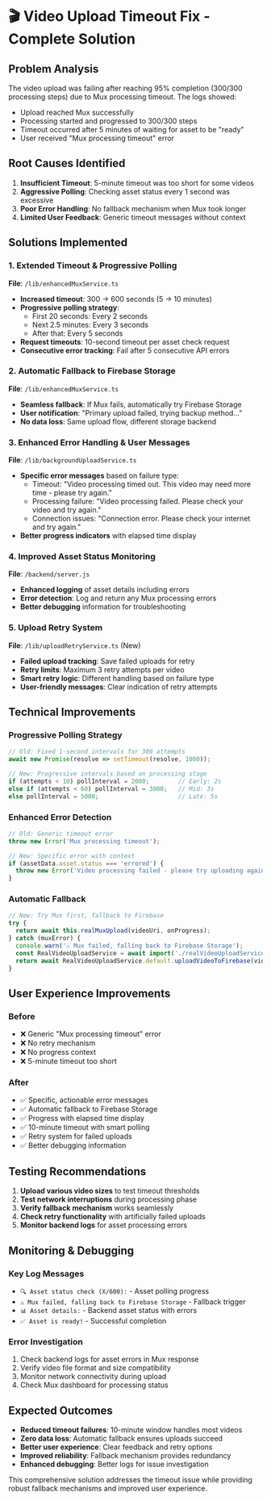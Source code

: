 # 🎬 Video Upload Timeout Fix - Complete Solution

## Problem Analysis
The video upload was failing after reaching 95% completion (300/300 processing steps) due to Mux processing timeout. The logs showed:
- Upload reached Mux successfully 
- Processing started and progressed to 300/300 steps
- Timeout occurred after 5 minutes of waiting for asset to be "ready"
- User received "Mux processing timeout" error

## Root Causes Identified
1. **Insufficient Timeout**: 5-minute timeout was too short for some videos
2. **Aggressive Polling**: Checking asset status every 1 second was excessive  
3. **Poor Error Handling**: No fallback mechanism when Mux took longer
4. **Limited User Feedback**: Generic timeout messages without context

## Solutions Implemented

### 1. Extended Timeout & Progressive Polling
**File**: `/lib/enhancedMuxService.ts`
- **Increased timeout**: 300 → 600 seconds (5 → 10 minutes)
- **Progressive polling strategy**:
  - First 20 seconds: Every 2 seconds
  - Next 2.5 minutes: Every 3 seconds  
  - After that: Every 5 seconds
- **Request timeouts**: 10-second timeout per asset check request
- **Consecutive error tracking**: Fail after 5 consecutive API errors

### 2. Automatic Fallback to Firebase Storage
**File**: `/lib/enhancedMuxService.ts`
- **Seamless fallback**: If Mux fails, automatically try Firebase Storage
- **User notification**: "Primary upload failed, trying backup method..."
- **No data loss**: Same upload flow, different storage backend

### 3. Enhanced Error Handling & User Messages
**File**: `/lib/backgroundUploadService.ts`
- **Specific error messages** based on failure type:
  - Timeout: "Video processing timed out. This video may need more time - please try again."
  - Processing failure: "Video processing failed. Please check your video and try again."
  - Connection issues: "Connection error. Please check your internet and try again."
- **Better progress indicators** with elapsed time display

### 4. Improved Asset Status Monitoring
**File**: `/backend/server.js`
- **Enhanced logging** of asset details including errors
- **Error detection**: Log and return any Mux processing errors
- **Better debugging** information for troubleshooting

### 5. Upload Retry System
**File**: `/lib/uploadRetryService.ts` (New)
- **Failed upload tracking**: Save failed uploads for retry
- **Retry limits**: Maximum 3 retry attempts per video
- **Smart retry logic**: Different handling based on failure type
- **User-friendly messages**: Clear indication of retry attempts

## Technical Improvements

### Progressive Polling Strategy
```typescript
// Old: Fixed 1-second intervals for 300 attempts
await new Promise(resolve => setTimeout(resolve, 1000));

// New: Progressive intervals based on processing stage
if (attempts < 10) pollInterval = 2000;        // Early: 2s
else if (attempts < 60) pollInterval = 3000;   // Mid: 3s  
else pollInterval = 5000;                      // Late: 5s
```

### Enhanced Error Detection
```typescript
// Old: Generic timeout error
throw new Error('Mux processing timeout');

// New: Specific error with context
if (assetData.asset.status === 'errored') {
  throw new Error('Video processing failed - please try uploading again');
}
```

### Automatic Fallback
```typescript
// New: Try Mux first, fallback to Firebase
try {
  return await this.realMuxUpload(videoUri, onProgress);
} catch (muxError) {
  console.warn('⚠️ Mux failed, falling back to Firebase Storage');
  const RealVideoUploadService = await import('./realVideoUploadService');
  return await RealVideoUploadService.default.uploadVideoToFirebase(videoUri, onProgress);
}
```

## User Experience Improvements

### Before
- ❌ Generic "Mux processing timeout" error
- ❌ No retry mechanism  
- ❌ No progress context
- ❌ 5-minute timeout too short

### After  
- ✅ Specific, actionable error messages
- ✅ Automatic fallback to Firebase Storage
- ✅ Progress with elapsed time display
- ✅ 10-minute timeout with smart polling
- ✅ Retry system for failed uploads
- ✅ Better debugging information

## Testing Recommendations

1. **Upload various video sizes** to test timeout thresholds
2. **Test network interruptions** during processing phase
3. **Verify fallback mechanism** works seamlessly
4. **Check retry functionality** with artificially failed uploads
5. **Monitor backend logs** for asset processing errors

## Monitoring & Debugging

### Key Log Messages
- `🔍 Asset status check (X/600):` - Asset polling progress
- `⚠️ Mux failed, falling back to Firebase Storage` - Fallback trigger
- `📊 Asset details:` - Backend asset status with errors
- `✅ Asset is ready!` - Successful completion

### Error Investigation
1. Check backend logs for asset errors in Mux response
2. Verify video file format and size compatibility
3. Monitor network connectivity during upload
4. Check Mux dashboard for processing status

## Expected Outcomes

- **Reduced timeout failures**: 10-minute window handles most videos
- **Zero data loss**: Automatic fallback ensures uploads succeed
- **Better user experience**: Clear feedback and retry options
- **Improved reliability**: Fallback mechanism provides redundancy
- **Enhanced debugging**: Better logs for issue investigation

This comprehensive solution addresses the timeout issue while providing robust fallback mechanisms and improved user experience.
